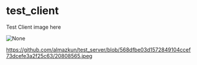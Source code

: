 # test_client
Test Client
image here 

![None](https://github.com/almazkun/test_server/20808565.jpeg?raw=true)

https://github.com/almazkun/test_server/blob/568dfbe03d1572849104ccef73dcefe3a2f25c63/20808565.jpeg
